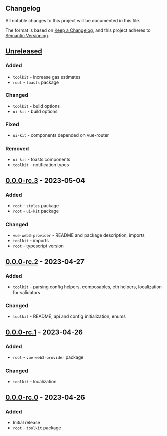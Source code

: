 ## Changelog
All notable changes to this project will be documented in this file.

The format is based on [Keep a Changelog](https://keepachangelog.com/en/1.0.0/),
and this project adheres to [Semantic Versioning](https://semver.org/spec/v2.0.0.html).

## [Unreleased]
### Added
- `toolkit` - increase gas estimates
- `root` - `toasts` package

### Changed
- `toolkit` - build options
- `ui-kit` - build options

### Fixed
- `ui-kit` - components depended on vue-router

### Removed
- `ui-kit` - toasts components
- `toolkit` - notification types

## [0.0.0-rc.3] - 2023-05-04
### Added
- `root` - `styles` package
- `root` - `ui-kit` package

### Changed
- `vue-web3-provider` - README and package description, imports
- `toolkit` - imports
- `root` - typescript version

## [0.0.0-rc.2] - 2023-04-27
### Added
- `toolkit` - parsing config helpers, composables, eth helpers, localization for validators

### Changed
- `toolkit` - README, api and config initialization, enums

## [0.0.0-rc.1] - 2023-04-26
### Added
- `root` - `vue-web3-provider` package

### Changed
- `toolkit` - localization

## [0.0.0-rc.0] - 2023-04-26
### Added
- Initial release
- `root` - `toolkit` package

[Unreleased]: https://github.com/dl-tokene/webkit/compare/0.0.0-rc.3...HEAD
[0.0.0-rc.3]: https://github.com/dl-tokene/webkit/compare/0.0.0-rc.2...0.0.0-rc.3
[0.0.0-rc.2]: https://github.com/dl-tokene/webkit/compare/0.0.0-rc.1...0.0.0-rc.2
[0.0.0-rc.1]: https://github.com/dl-tokene/webkit/compare/0.0.0-rc.0...0.0.0-rc.1
[0.0.0-rc.0]: https://github.com/dl-tokene/webkit/releases/tag/0.0.0-rc.0
